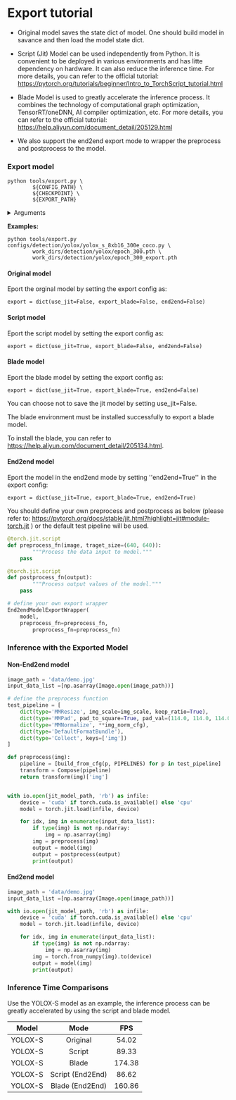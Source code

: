 # Export tutorial

- Original model saves the state dict of model. One should build model in savance and then load the model state dict.

- Script (Jit) Model can be used independently from Python. It is convenient to be deployed in various environments and has litte dependency on hardware. It can also reduce the inference time. For more details, you can refer to the official tutorial: https://pytorch.org/tutorials/beginner/Intro_to_TorchScript_tutorial.html

- Blade Model is used to greatly accelerate the inference process. It combines the technology of computational graph optimization, TensorRT/oneDNN,  AI compiler optimization, etc. For more details, you can refer to the official tutorial: https://help.aliyun.com/document_detail/205129.html

- We also support the end2end export mode to wrapper the preprocess and postprocess  to the model.



### Export model

```shell
python tools/export.py \
		${CONFIG_PATH} \
		${CHECKPOINT} \
		${EXPORT_PATH}
```

<details>
<summary>Arguments</summary>


- `CONFIG_PATH`: the config file path of a detection method
- `CHECKPOINT`:your checkpoint file of a detection method named as epoch_*.pth.
- `EXPORT_PATH`: your path to save export model

</details>

**Examples:**

```shell
python tools/export.py configs/detection/yolox/yolox_s_8xb16_300e_coco.py \
        work_dirs/detection/yolox/epoch_300.pth \
        work_dirs/detection/yolox/epoch_300_export.pth
```

#### Original model

Eport the orginal model by setting the export config as:

```shell
export = dict(use_jit=False, export_blade=False, end2end=False)
```

#### Script model

Eport the script model by setting the export config as:

```shell
export = dict(use_jit=True, export_blade=False, end2end=False)
```

#### Blade model

Eport the blade model by setting the export config as:

```shell
export = dict(use_jit=True, export_blade=True, end2end=False)
```

You can choose not to save the jit model by setting use_jit=False.

The blade environment must be installed successfully to export a blade model.

To install the blade, you can refer to https://help.aliyun.com/document_detail/205134.html.

#### End2end model

Eport the model in the end2end mode by setting ''end2end=True'' in the export config:

```shell
export = dict(use_jit=True, export_blade=True, end2end=True)
```

You should define your own preprocess and postprocess as below (please refer to: https://pytorch.org/docs/stable/jit.html?highlight=jit#module-torch.jit ) or the default test pipeline will be used.

```python
@torch.jit.script
def preprocess_fn(image, traget_size=(640, 640)):
		"""Process the data input to model."""
    pass

@torch.jit.script
def postprocess_fn(output):
		"""Process output values of the model."""
    pass

# define your own export wrapper
End2endModelExportWrapper(
    model,
    preprocess_fn=preprocess_fn,
		preprocess_fn=preprocess_fn)
```



### Inference with the Exported Model

#### Non-End2end model

```python
image_path = 'data/demo.jpg'
input_data_list =[np.asarray(Image.open(image_path))]

# define the preprocess function
test_pipeline = [
    dict(type='MMResize', img_scale=img_scale, keep_ratio=True),
    dict(type='MMPad', pad_to_square=True, pad_val=(114.0, 114.0, 114.0)),
    dict(type='MMNormalize', **img_norm_cfg),
    dict(type='DefaultFormatBundle'),
    dict(type='Collect', keys=['img'])
]

def preprocess(img):
  	pipeline = [build_from_cfg(p, PIPELINES) for p in test_pipeline]
    transform = Compose(pipeline)
    return transform(img)['img']


with io.open(jit_model_path, 'rb') as infile:
    device = 'cuda' if torch.cuda.is_available() else 'cpu'
    model = torch.jit.load(infile, device)

    for idx, img in enumerate(input_data_list):
        if type(img) is not np.ndarray:
            img = np.asarray(img)
        img = preprocess(img)
        output = model(img)
        output = postprocess(output)
        print(output)
```

#### End2end model


```python
image_path = 'data/demo.jpg'
input_data_list =[np.asarray(Image.open(image_path))]

with io.open(jit_model_path, 'rb') as infile:
    device = 'cuda' if torch.cuda.is_available() else 'cpu'
    model = torch.jit.load(infile, device)

    for idx, img in enumerate(input_data_list):
        if type(img) is not np.ndarray:
            img = np.asarray(img)
        img = torch.from_numpy(img).to(device)
        output = model(img)
        print(output)
```



### Inference Time Comparisons

Use the YOLOX-S model as an example, the inference process can be greatly accelerated by using the script and blade model.

|  Model  |       Mode       |  FPS   |
| :-----: | :--------------: | :----: |
| YOLOX-S |     Original     | 54.02  |
| YOLOX-S |      Script      | 89.33  |
| YOLOX-S |      Blade       | 174.38 |
| YOLOX-S | Script (End2End) | 86.62  |
| YOLOX-S | Blade (End2End)  | 160.86 |
